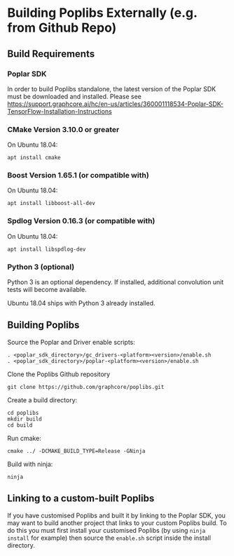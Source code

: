 # Building Poplibs Externally (e.g. from Github Repo)

## Build Requirements

### Poplar SDK

In order to build Poplibs standalone, the latest version of the Poplar SDK must be downloaded and installed. Please see https://support.graphcore.ai/hc/en-us/articles/360001118534-Poplar-SDK-TensorFlow-Installation-Instructions

### CMake Version 3.10.0 or greater

On Ubuntu 18.04:

    apt install cmake

### Boost Version 1.65.1 (or compatible with)

On Ubuntu 18.04:

    apt install libboost-all-dev

### Spdlog Version 0.16.3 (or compatible with)

On Ubuntu 18.04:

    apt install libspdlog-dev

### Python 3 (optional)

Python 3 is an optional dependency. If installed, additional convolution unit
tests will become available.

Ubuntu 18.04 ships with Python 3 already installed.

## Building Poplibs

Source the Poplar and Driver enable scripts:

    . <poplar_sdk_directory>/gc_drivers-<platform><version>/enable.sh
    . <poplar_sdk_directory>/poplar-<platform><version>/enable.sh

Clone the Poplibs Github repository

    git clone https://github.com/graphcore/poplibs.git

Create a build directory:

    cd poplibs
    mkdir build
    cd build

Run cmake:

    cmake ../ -DCMAKE_BUILD_TYPE=Release -GNinja

Build with ninja:

    ninja

## Linking to a custom-built Poplibs

If you have customised Poplibs and built it by linking to the Poplar SDK, you
may want to build another project that links to your custom Poplibs build. To
do this you must first install your customised Poplibs (by using `ninja install`
for example) then source the `enable.sh` script inside the install directory.
